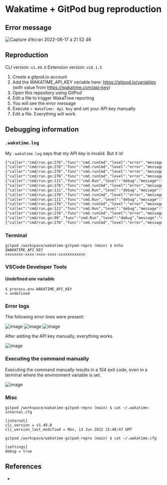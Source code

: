 # Wakatime + GitPod bug reproduction

## Error message

![Capture d’écran 2022-06-17 à 21 52 46](https://user-images.githubusercontent.com/13921610/174392732-8a8ae223-0a9e-44b7-98a5-0ae957cb91ed.png)

## Reproduction

CLI version: `v1.49.0`
Extension version: `v18.1.5`

1. Create a gitpod.io account
2. Add the WAKATIME_API_KEY variable here: https://gitpod.io/variables (with value from https://wakatime.com/api-key)
3. Open this repository using GitPod
4. Edit a file to trigger WakaTime reporting
5. You will see the error message
6. Execute `> WakaTime: Api Key` and set your API key manually
7. Edit a file. Everything will work.

## Debugging information

### `.wakatime.log`

My `.wakatime.log` says that my API key is invalid. But it is!

```txt
{"caller":"cmd/run.go:276","func":"cmd.runCmd","level":"error","message":"failed to run command: today fetch failed: invalid api key... find yours at wakatime.com/api-key. failed to load api key","now":"2022-06-17T19:51:28Z","version":"v1.49.0"}
{"caller":"cmd/run.go:276","func":"cmd.runCmd","level":"error","message":"failed to run command: sending heartbeat(s) failed: invalid api key... find yours at wakatime.com/api-key. failed to load command parameters: failed to load api params: failed to load api key","now":"2022-06-17T19:51:44Z","version":"v1.49.0"}
{"caller":"cmd/run.go:276","func":"cmd.runCmd","level":"error","message":"failed to run command: sending heartbeat(s) failed: invalid api key... find yours at wakatime.com/api-key. failed to load command parameters: failed to load api params: failed to load api key","now":"2022-06-17T19:51:46Z","version":"v1.49.0"}
{"caller":"cmd/run.go:276","func":"cmd.runCmd","level":"error","message":"failed to run command: today fetch failed: invalid api key... find yours at wakatime.com/api-key. failed to load api key","now":"2022-06-17T19:53:27Z","version":"v1.49.0"}
{"caller":"cmd/run.go:111","func":"cmd.Run","level":"debug","message":"command: heartbeat","now":"2022-06-17T19:53:55Z","version":"v1.49.0"}
{"caller":"cmd/run.go:276","func":"cmd.runCmd","level":"error","message":"failed to run command: sending heartbeat(s) failed: invalid api key... find yours at wakatime.com/api-key. failed to load command parameters: failed to load api params: failed to load api key","now":"2022-06-17T19:53:55Z","version":"v1.49.0"}
{"caller":"cmd/run.go:111","func":"cmd.Run","level":"debug","message":"command: heartbeat","now":"2022-06-17T19:54:07Z","version":"v1.49.0"}
{"caller":"cmd/run.go:276","func":"cmd.runCmd","level":"error","message":"failed to run command: sending heartbeat(s) failed: invalid api key... find yours at wakatime.com/api-key. failed to load command parameters: failed to load api params: failed to load api key","now":"2022-06-17T19:54:07Z","version":"v1.49.0"}
{"caller":"cmd/run.go:111","func":"cmd.Run","level":"debug","message":"command: heartbeat","now":"2022-06-17T19:54:10Z","version":"v1.49.0"}
{"caller":"cmd/run.go:276","func":"cmd.runCmd","level":"error","message":"failed to run command: sending heartbeat(s) failed: invalid api key... find yours at wakatime.com/api-key. failed to load command parameters: failed to load api params: failed to load api key","now":"2022-06-17T19:54:10Z","version":"v1.49.0"}
{"caller":"cmd/run.go:111","func":"cmd.Run","level":"debug","message":"command: heartbeat","now":"2022-06-17T19:54:11Z","version":"v1.49.0"}
{"caller":"cmd/run.go:276","func":"cmd.runCmd","level":"error","message":"failed to run command: sending heartbeat(s) failed: invalid api key... find yours at wakatime.com/api-key. failed to load command parameters: failed to load api params: failed to load api key","now":"2022-06-17T19:54:11Z","version":"v1.49.0"}
{"caller":"cmd/run.go:99","func":"cmd.Run","level":"debug","message":"command: today","now":"2022-06-17T19:54:27Z","version":"v1.49.0"}
{"caller":"cmd/run.go:276","func":"cmd.runCmd","level":"error","message":"failed to run command: today fetch failed: invalid api key... find yours at wakatime.com/api-key. failed to load api key","now":"2022-06-17T19:54:27Z","version":"v1.49.0"}
```

### Terminal

```sh-session
gitpod /workspace/wakatime-gitpod-repro (main) $ echo $WAKATIME_API_KEY
xxxxxxxx-xxxx-xxxx-xxxx-xxxxxxxxxxxx
```

### VSCode Developer Tools

#### Undefined env variable

```sh-session
$ process.env.WAKATIME_API_KEY
> undefined
```

### Error logs

The following error lines were present:

![image](https://user-images.githubusercontent.com/13921610/174394142-582aa8fc-965e-47d1-b7ec-2ef840396280.png)
![image](https://user-images.githubusercontent.com/13921610/174394168-2040e3c3-cb8c-4494-81c7-724bef03fe33.png)
![image](https://user-images.githubusercontent.com/13921610/174394533-5d8020c6-735a-4794-95cd-fab3efc95c01.png)

After adding the API key manually, everything works.

![image](https://user-images.githubusercontent.com/13921610/174394820-5545741e-383f-439d-9a4e-c232408a4355.png)


### Executing the command manually

Executing the command manually results in a 104 exit code, even in a terminal where the environment variable is set.

![image](https://user-images.githubusercontent.com/13921610/174394253-437f291c-b80c-44a4-9fbe-cb3d94f41375.png)


### Misc

```sh-session
gitpod /workspace/wakatime-gitpod-repro (main) $ cat ~/.wakatime-internal.cfg

[internal]
cli_version = v1.49.0
cli_version_last_modified = Mon, 13 Jun 2022 15:48:47 GMT

gitpod /workspace/wakatime-gitpod-repro (main) $ cat ~/.wakatime.cfg

[settings]
debug = true
```

## References

-
